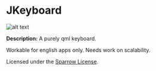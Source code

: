 # JKeyboard

![alt text](https://i.imgur.com/CmKZDVr.png)

**Description:** A purely qml keyboard.

Workable for english apps only. Needs work on scalability.

Licensed under the [Sparrow License](http://i.imgur.com/9xsn0EW.jpg). 
